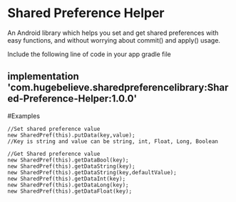 # Shared Preference Helper
An Android library which helps you set and get shared preferences with easy functions, and without worrying about commit() and apply() usage.

Include the following line of code in your app gradle file
## implementation 'com.hugebelieve.sharedpreferencelibrary:Shared-Preference-Helper:1.0.0'

#Examples
```
//Set shared preference value
new SharedPref(this).putData(key,value);
//Key is string and value can be string, int, Float, Long, Boolean
```

```
//Get Shared preference value
new SharedPref(this).getDataBool(key);
new SharedPref(this).getDataString(key);
new SharedPref(this).getDataString(key,defaultValue);
new SharedPref(this).getDataInt(key);
new SharedPref(this).getDataLong(key);
new SharedPref(this).getDataFloat(key);
```
